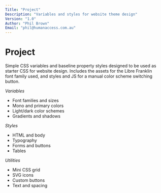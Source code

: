```yaml
---
Title: "Project"
Description: "Variables and styles for website theme design"
Version: "1.0"
Author: "Phil Brown"
Email: "phil@humanaccess.com.au"
---
```


# Project

Simple CSS variables and baseline property styles designed to be used as starter CSS for website design. Includes the assets for the Libre Franklin font family used, and styles and JS for a manual color scheme switching button.

*Variables*

- Font families and sizes
- Mono and primary colors
- Light/dark color schemes
- Gradients and shadows

*Styles*

- HTML and body
- Typography
- Forms and buttons
- Tables

*Utilities*
 
- Mini CSS grid
- SVG icons
- Custom buttons
- Text and spacing
